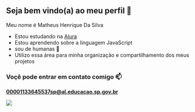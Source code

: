 ## Seja bem vindo(a) ao meu perfil 💙

Meu nome é Matheus Henrique Da Silva

- Estou estudando na [Alura](https://www.alura.com.br)
-  Estou aprendendo sobre a linguagem JavaScript
-  sou de humanas 📖
-  Utilizo essa área para minha organização e compartilhamento dos meus projetos

### Voçê pode entrar em contato comigo 📫
**00001133645537sp@al.educacao.sp.gov.br**

![](https://media1.tenor.com/m/7RoKGSkAV7oAAAAd/larry-johnson-sal-fisher.gif)
